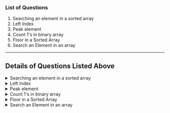 ### List of Questions
1. Searching an element in a sorted array
2. Left Index
3. Peak element
4. Count 1's in binary array
5. Floor in a Sorted Array
6. Search an Element in an array



____


## Details of Questions Listed Above


<details>
<summary>
Searching an element in a sorted array
</Summary>

### **Searching an element in a sorted array**
**Difficulty Level : Basic** 

Join the most popular course on DSA. Master Skills & Become Employable by enrolling today! 

Given an array arr[] sorted in ascending order of size N and an integer K. Check if K is present in the array or not.


#### **Example 1:**

    Input:
    N = 5, K = 6
    arr[] = {1,2,3,4,6}
    Output: 1
    Exlpanation: Since, 6 is present in 
    the array at index 4 (0-based indexing),
    output is 1.
    

#### **Example 2:**

    Input:
    N = 5, K = 2
    arr[] = {1,3,4,5,6}
    Output: -1
    Exlpanation: Since, 2 is not present 
    in the array, output is -1.
 

#### **Your Task:**
You don't need to read input or print anything. Complete the function searchInSorted() which takes the sorted array arr[], its size N and the element K as input parameters and returns 1 if K is present in the array, else it returns -1. 


**Expected Time Complexity:** O(Log N)

**Expected Auxiliary Space:** O(1)

 

**Constraints:**

1 <= N <= 106
1 <= K <= 106
1 <= arr[i] <= 106


#### **Python Code Template**

<details>
<summary>Expand For Python Code Template</summary>

```python
#User function Template for python3

class Solution:
    ##Complete this function
    def searchInSorted(self,arr, N, K):
        #Your code here


#{ 
 # Driver Code Starts
#Initial Template for Python 3

import math
if __name__ == '__main__': 
    t = int(input())
    for _ in range(t):
        NK = input().strip().split()
        N = int(NK[0])
        K = int(NK[1])
        A = [ int(x) for x in input().strip().split() ]
        ob=Solution()
        print(ob.searchInSorted(A,N,K))

# } Driver Code Ends
```

</details>


</details>

<details>
<summary>
Left Index
</Summary>

### **Left Index**
**Difficulty Level : Easy** 

Join the most popular course on DSA. Master Skills & Become Employable by enrolling today! 

Given a sorted array of integers of size N and a number X. Find the leftmost index of X in the array arr[].

#### **Example 1:**

    Input:
    N = 10
    arr[] = {1, 1, 2, 2, 3, 4, 5, 5, 6, 7}
    X = 1
    Output: 0 
    Explanation: Because the element 1   
    appears twice and its left most 
    occurrence is at index 0.

#### **Example 2:**

    Input:
    N = 5
    arr[] = {2, 2, 3, 3, 4}
    X = 4
    Output: 4
    Explanation: Because element 4 appears 
    only once at index 4.

#### **Your Task:**
You don't need to read input or print anything. Your task is to complete the function leftIndex() which takes the array arr[], its size N and an integer X as input parameters and returns the leftmost occurrence of X in arr[]. If X is not present in the array, return -1.

**Expected Time Complexity:** O(LogN)

**Expected Auxiliary Space:** O(1)

**Constraints:**

1 <= N <= 106
-105 <= arr[i] <= 105
Array may contain duplicate elements. 


#### **Python Code Template**

<details>
<summary>Expand For Python Code Template</summary>

```python
#User function Template for python3

class Solution:
    def leftIndex (self, N, arr, X):
        # code here 
        
        


#{ 
 # Driver Code Starts
#Initial Template for Python 3

if __name__ == '__main__': 
    t = int (input ())
    for _ in range (t):
        N = int(input())
        arr = input().split()
        for itr in range(N):
            arr[itr] = int(arr[itr])
        X = int(input())

        ob = Solution()
        print(ob.leftIndex(N, arr, X))

# } Driver Code Ends
```

</details>


</details>


<details>
<summary>
Peak element
</Summary>

### **Peak element**
**Difficulty Level : Easy** 

Join the most popular course on DSA. Master Skills & Become Employable by enrolling today! 

An element is called a peak element if its value is not smaller than the value of its adjacent elements(if they exists).
Given an array arr[] of size N, Return the index of any one of its peak elements.
Note: The generated output will always be 1 if the index that you return is correct. Otherwise output will be 0. 


#### **Example 1:**

    Input: 
    N = 3
    arr[] = {1,2,3}
    Possible Answer: 2
    Generated Output: 1
    Explanation: index 2 is 3.
    It is the peak element as it is 
    greater than its neighbour 2.
    If 2 is returned then the generated output will be 1 else 0.
#### **Example 2:**

    Input:
    N = 3
    arr[] = {3,4,2}
    Possible Answer: 1
    Output: 1
    Explanation: 4 (at index 1) is the 
    peak element as it is greater than 
    it's neighbor elements 3 and 2.
    If 1 is returned then the generated output will be 1 else 0.
 

#### **Your Task:**
You don't have to read input or print anything. Complete the function peakElement() which takes the array arr[] and its size N as input parameters and return the index of any one of its peak elements.

Can you solve the problem in expected time complexity?

 

**Expected Time Complexity:** O(log N)

**Expected Auxiliary Space:**O(1)


**Constraints:**

1 ≤ N ≤ 105
1 ≤ A[] ≤ 106



#### **Python Code Template**

<details>
<summary>Expand For Python Code Template</summary>

```python
# your task is to complete this function
# function should return index to the any valid peak element
class Solution:   
    def peakElement(self,arr, n):
        # Code here



#{ 
 # Driver Code Starts
if __name__=='__main__':
    t = int(input())
    for i in range(t):
        n = int(input())
        arr = list(map(int, input().strip().split()))
        index = Solution().peakElement(arr.copy(), n)
        flag = False
        if index<0 or index>=n:
            flag = False
        else:
            if index == 0 and n==1:
                flag = True
            elif index==0 and arr[index]>=arr[index+1]:
                flag = True
            elif index==n-1 and arr[index]>=arr[index-1]:
                flag = True
            elif arr[index-1] <= arr[index] and arr[index] >= arr[index+1]:
                flag = True
            else:
                flag = False

        if flag:
            print(1)
        else:
            print(0)
# Contributed by: Harshit Sidhwa

# } Driver Code Ends
```

</details>


</details>

<details>
<summary>
Count 1's in binary array
</Summary>

### **Count 1's in binary array**
**Difficulty Level : Easy** 

Join the most popular course on DSA. Master Skills & Become Employable by enrolling today! 

Given a binary sorted non-increasing array of 1s and 0s. You need to print the count of 1s in the binary array.

#### **Example 1:**

    Input:
    N = 8
    arr[] = {1,1,1,1,1,0,0,0}
    Output: 5
    Explanation: Number of 1's in given 
    binary array : 1 1 1 1 1 0 0 0 is 5.
#### **Example 2:**

    Input:
    N = 8
    arr[] = {1,1,0,0,0,0,0,0}
    Output: 2
    Explanation: Number of 1's in given 
    binary array : 1 1 0 0 0 0 0 0 is 2.
#### **Your Task:**
The task is to complete the function countOne() which takes the array arr[] and its size N as inputs and returns the count of 1s in the input array.

**Expected Time Complexity:** O(LogN).

**Expected Auxiliary Space:**O(1).

**Constraint:**

1 <= N <= 5*106
arr[i] = 0,1




#### **Python Code Template**

<details>
<summary>Expand For Python Code Template</summary>

```python
#User function Template for python3

class Solution:
    ##Complete this code
    def countOnes(self,arr, N):
        #Your code here


#{ 
 # Driver Code Starts
#Initial Template for Python 3

import math


def main():
        T=int(input())
        while(T>0):
            
            N=int(input())

            A=[int(x) for x in input().strip().split()]
            
            
            ob=Solution()
            print(ob.countOnes(A,N))
            
            T-=1


if __name__ == "__main__":
    main()
# } Driver Code Ends
```

</details>


</details>

<details>
<summary>
Floor in a Sorted Array
</Summary>

### **Floor in a Sorted Array**
**Difficulty Level : Easy** 

Join the most popular course on DSA. Master Skills & Become Employable by enrolling today! 

Given a sorted array arr[] of size N without duplicates, and given a value x. Floor of x is defined as the largest element K in arr[] such that K is smaller than or equal to x. Find the index of K(0-based indexing).

#### **Example 1:**

    Input:
    N = 7, x = 0 
    arr[] = {1,2,8,10,11,12,19}
    Output: -1
    Explanation: No element less 
    than 0 is found. So output 
    is "-1".
#### **Example 2:**

    Input:
    N = 7, x = 5 
    arr[] = {1,2,8,10,11,12,19}
    Output: 1
    Explanation: Largest Number less than 5 is
    2 (i.e K = 2), whose index is 1(0-based 
    indexing).
#### **Your Task:**
The task is to complete the function findFloor() which returns an integer denoting the index value of K or return -1 if there isn't any such number.

**Expected Time Complexity:**O(log N).

**Expected Auxiliary Space:** O(1).

**Constraints:**

1 ≤ N ≤ 107
1 ≤ arr[i] ≤ 1018
0 ≤ X ≤ arr[n-1]


#### **Python Code Template**

<details>
<summary>Expand For Python Code Template</summary>

```python
class Solution:
    #User function Template for python3
    
    #Complete this function
    def findFloor(self,A,N,X):
        #Your code here
        


#{ 
 # Driver Code Starts
#Initial Template for Python 3


import math


def main():
        T=int(input())
        while(T>0):
            
            NX=[int(x) for x in input().strip().split()]
            N=NX[0]
            X=NX[1]

            A=[int(x) for x in input().strip().split()]
            
            obj = Solution()
            print(obj.findFloor(A,N,X))
            
            T-=1


if __name__ == "__main__":
    main()
# } Driver Code Ends
```

</details>


</details>


<details>
<summary>
Search an Element in an array
</Summary>

### **Search an Element in an array**
**Difficulty Level : Basic** 

Join the most popular course on DSA. Master Skills & Become Employable by enrolling today! 

Given an integer array and another integer element. The task is to find if the given element is present in array or not.

#### **Example 1:**

    Input:
    n = 4
    arr[] = {1,2,3,4}
    x = 3
    Output: 2
    Explanation: There is one test case 
    with array as {1, 2, 3 4} and element 
    to be searched as 3.  Since 3 is 
    present at index 2, output is 2.
#### **Example 2:**

    Input:
    n = 5
    arr[] = {1,2,3,4,5}
    x = 5
    Output: 4
    Explanation: For array elements 
    {1,2,3,4,5} element to be searched 
    is 5 and it is at index 4. So, the 
    output is 4.
#### **Your Task:**
The task is to complete the function search() which takes the array arr[], its size N and the element X as inputs and returns the index of first occurrence of X in the given array. If the element X does not exist in the array, the function should return -1.

**Expected Time Complexity:**O(n).

**Expected Auxiliary Space:**O(1). 

**Constraints:**

1 <= n <= 106
0 <= arr[i] <= 106
0 <= x <= 105


#### **Python Code Template**

<details>
<summary>Expand For Python Code Template</summary>

```python
#User function Template for python3

class Solution:
    #Complete the below function
    def search(self,arr, N, X):
        #Your code here


#{ 
 # Driver Code Starts
#Initial Template for Python 3


import math



    
def main():
        T=int(input())
        while(T>0):
            
            N=int(input())
            
            A=[int(x) for x in input().strip().split()]
            
            x=int(input())
            ob=Solution()
            print(ob.search(A,N,x))
            
            T-=1


if __name__ == "__main__":
    main()
# } Driver Code Ends
```

</details>


</details>